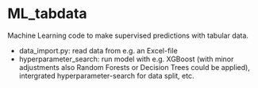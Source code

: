 # ML_tabdata

Machine Learning code to make supervised predictions with tabular data.
- data_import.py: read data from e.g. an Excel-file
- hyperparameter_search: run model with e.g. XGBoost (with minor adjustments also Random Forests or Decision Trees could be applied), intergrated hyperparameter-search for data split, etc.
